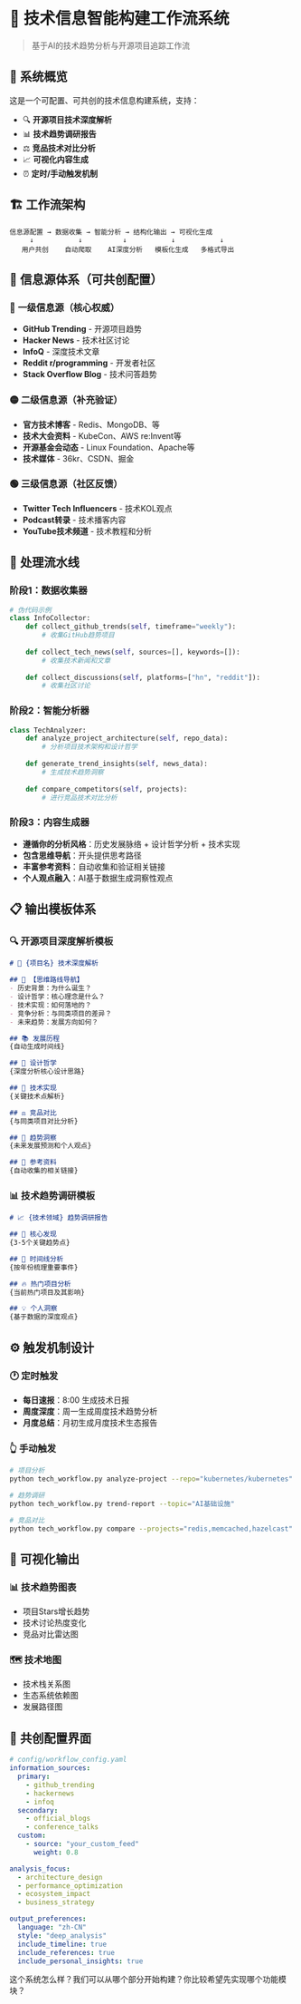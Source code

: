 # 🤖 技术信息智能构建工作流系统

> 基于AI的技术趋势分析与开源项目追踪工作流

## 🎯 **系统概览**

这是一个可配置、可共创的技术信息构建系统，支持：
- 🔍 **开源项目技术深度解析**
- 📊 **技术趋势调研报告**  
- ⚖️ **竞品技术对比分析**
- 📈 **可视化内容生成**
- ⏰ **定时/手动触发机制**

## 🏗️ **工作流架构**

```
信息源配置 → 数据收集 → 智能分析 → 结构化输出 → 可视化生成
     ↓           ↓          ↓           ↓           ↓
   用户共创    自动爬取    AI深度分析   模板化生成   多格式导出
```

## 📡 **信息源体系**（可共创配置）

### 🔴 **一级信息源**（核心权威）
- **GitHub Trending** - 开源项目趋势
- **Hacker News** - 技术社区讨论
- **InfoQ** - 深度技术文章
- **Reddit r/programming** - 开发者社区
- **Stack Overflow Blog** - 技术问答趋势

### 🟡 **二级信息源**（补充验证）
- **官方技术博客** - Redis、MongoDB、等
- **技术大会资料** - KubeCon、AWS re:Invent等
- **开源基金会动态** - Linux Foundation、Apache等
- **技术媒体** - 36kr、CSDN、掘金

### 🟢 **三级信息源**（社区反馈）
- **Twitter Tech Influencers** - 技术KOL观点
- **Podcast转录** - 技术播客内容
- **YouTube技术频道** - 技术教程和分析

## 🔄 **处理流水线**

### 阶段1：数据收集器
```python
# 伪代码示例
class InfoCollector:
    def collect_github_trends(self, timeframe="weekly"):
        # 收集GitHub趋势项目
    
    def collect_tech_news(self, sources=[], keywords=[]):
        # 收集技术新闻和文章
    
    def collect_discussions(self, platforms=["hn", "reddit"]):
        # 收集社区讨论
```

### 阶段2：智能分析器
```python
class TechAnalyzer:
    def analyze_project_architecture(self, repo_data):
        # 分析项目技术架构和设计哲学
    
    def generate_trend_insights(self, news_data):
        # 生成技术趋势洞察
    
    def compare_competitors(self, projects):
        # 进行竞品技术对比分析
```

### 阶段3：内容生成器
- **遵循你的分析风格**：历史发展脉络 + 设计哲学分析 + 技术实现
- **包含思维导航**：开头提供思考路径
- **丰富参考资料**：自动收集和验证相关链接
- **个人观点融入**：AI基于数据生成洞察性观点

## 📋 **输出模板体系**

### 🔍 **开源项目深度解析模板**
```markdown
# 🚀 {项目名} 技术深度解析

## 🧠 【思维路线导航】
- 历史背景：为什么诞生？
- 设计哲学：核心理念是什么？  
- 技术实现：如何落地的？
- 竞争分析：与同类项目的差异？
- 未来趋势：发展方向如何？

## 📚 发展历程
{自动生成时间线}

## 🎯 设计哲学
{深度分析核心设计思路}

## 🔧 技术实现
{关键技术点解析}

## ⚖️ 竞品对比
{与同类项目对比分析}

## 🔮 趋势洞察
{未来发展预测和个人观点}

## 🔗 参考资料
{自动收集的相关链接}
```

### 📊 **技术趋势调研模板**
```markdown
# 📈 {技术领域} 趋势调研报告

## 🎯 核心发现
{3-5个关键趋势点}

## 📅 时间线分析
{按年份梳理重要事件}

## 🔥 热门项目分析
{当前热门项目及其影响}

## 💡 个人洞察
{基于数据的深度观点}
```

## ⚙️ **触发机制设计**

### 🕐 **定时触发**
- **每日速报**：8:00 生成技术日报
- **周度深度**：周一生成周度技术趋势分析
- **月度总结**：月初生成月度技术生态报告

### 👆 **手动触发**
```bash
# 项目分析
python tech_workflow.py analyze-project --repo="kubernetes/kubernetes"

# 趋势调研  
python tech_workflow.py trend-report --topic="AI基础设施"

# 竞品对比
python tech_workflow.py compare --projects="redis,memcached,hazelcast"
```

## 🎨 **可视化输出**

### 📊 **技术趋势图表**
- 项目Stars增长趋势
- 技术讨论热度变化
- 竞品对比雷达图

### 🗺️ **技术地图**
- 技术栈关系图
- 生态系统依赖图
- 发展路径图

## 🔧 **共创配置界面**

```yaml
# config/workflow_config.yaml
information_sources:
  primary:
    - github_trending
    - hackernews  
    - infoq
  secondary:
    - official_blogs
    - conference_talks
  custom:
    - source: "your_custom_feed"
      weight: 0.8

analysis_focus:
  - architecture_design
  - performance_optimization  
  - ecosystem_impact
  - business_strategy

output_preferences:
  language: "zh-CN"
  style: "deep_analysis"
  include_timeline: true
  include_references: true
  include_personal_insights: true
```

这个系统怎么样？我们可以从哪个部分开始构建？你比较希望先实现哪个功能模块？